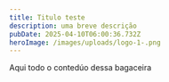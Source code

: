 ```yaml
---
title: Titulo teste
description: uma breve descrição
pubDate: 2025-04-10T06:00:36.732Z
heroImage: /images/uploads/logo-1-.png
---
```

A﻿qui todo o contedúo dessa bagaceira